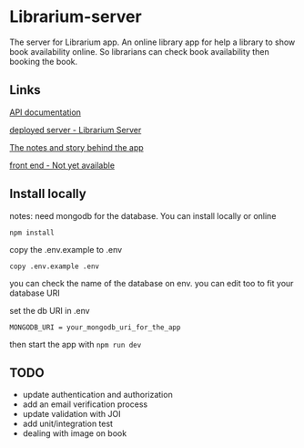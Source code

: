 # Librarium-server
The server for Librarium app. An online library app for help a library to show book availability online. So librarians can check book availability then booking the book.  
## Links
[API documentation](https://librarium-server.herokuapp.com/documentation/#/Books/get_books)

[deployed server - Librarium Server](https://librarium-server.herokuapp.com/documentation/#/Books/get_books)

[The notes and story behind the app](https://fathn.notion.site/Librarium-b93625d1cc39416182fd5c74d4baa30c)

[front end - Not yet available]()


## Install locally
notes: need mongodb for the database. You can install locally or online


`npm install`

copy the .env.example to .env

`copy .env.example .env`

you can check the name of the database on env. you can edit too to fit your database URI 


set the db URI in .env 

`MONGODB_URI = your_mongodb_uri_for_the_app`



then start the app with `npm run dev`

## TODO
* update authentication and authorization
* add an email verification process
* update validation with JOI
* add unit/integration test
* dealing with image on book
